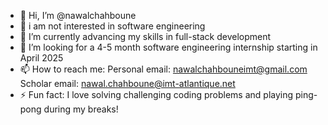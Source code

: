 - 👋 Hi, I’m @nawalchahboune
- 👀 i am not interested in software engineering
- 🌱 I’m currently advancing my skills in full-stack development
- 💞️ I’m looking for a 4-5 month software engineering internship starting in April 2025
- 📫 How to reach me:
Personal email: nawalchahbouneimt@gmail.com
Scholar email: nawal.chahboune@imt-atlantique.net
- ⚡ Fun fact: I love solving challenging coding problems and playing ping-pong during my breaks!

